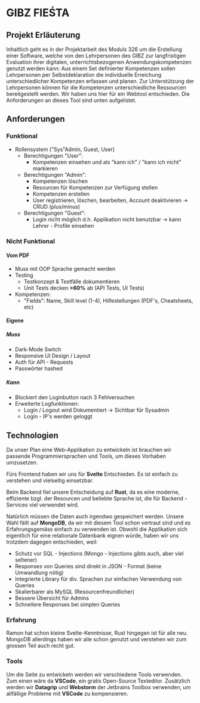 # GIBZ FIEŚTA

## Projekt Erläuterung

Inhaltlich geht es in der Projektarbeit des Moduls 326 um die Erstellung einer Software, welche von den Lehrpersonen des GIBZ zur langfristigen Evaluation ihrer digitalen, unterrichtsbezogenen Anwendungskompetenzen genutzt werden kann: Aus einem Set definierter Kompetenzen sollen Lehrpersonen per Selbstdeklaration die individuelle Erreichung unterschiedlicher Kompetenzen erfassen und planen. Zur Unterstützung der Lehrpersonen können für die Kompetenzen unterschiedliche Ressourcen bereitgestellt werden. Wir haben uns hier für ein Webtool entschieden.
Die Anforderungen an dieses Tool sind unten aufgelistet.

## Anforderungen

### Funktional

- Rollensystem ("Sys"Admin, Guest, User)
	- Berechtigungen "User":
        - Kompetenzen einsehen und als "kann ich" / "kann ich nicht" markieren
	- Berechtigungen "Admin":
		- Kompetenzen löschen
		- Resourcen für Kompetenzen zur Verfügung stellen
        - Kompetenzen erstellen
		- User registrieren, löschen, bearbeiten, Account deaktivieren -> CRUD (plus/minus)
	- Berechtigungen "Guest":
		- Login nicht möglich d.h. Applikation nicht benutzbar -> kann Lehrer - Profile einsehen
### Nicht Funktional

#### Vom PDF

- Muss mit OOP Sprache gemacht werden
- Testing
	- Testkonzept & Testfälle dokumentieren
	- Unit Tests decken **>60%** ab (API Tests, UI Tests)
- Kompetenzen:
	- "Fields": Name, Skill level (1-4), Hilfestellungen (PDF's, Cheatsheets, etc)

#### Eigene
##### Muss
- Dark-Mode Switch
- Responsive UI Design / Layout
- Auth für API - Requests
- Passwörter hashed

##### Kann
- Blockiert den Loginbutton nach 3 Fehlversuchen
- Erweiterte Logfunktionen:
	- Login / Logout wird Dokumentiert -> Sichtbar für Sysadmin
	- Login - IP's werden geloggt



## Technologien

Da unser Plan eine Web-Applikation zu entwickeln ist brauchen wir passende Programmiersprachen und Tools, um dieses Vorhaben umzusetzen.

Fürs Frontend haben wir uns für **Svelte** Entschieden. Es ist einfach zu verstehen und vielseitig einsetzbar.

Beim Backend fiel unsere Entscheidung auf **Rust**, da es eine moderne, effiziente bzgl. der Resourcen und beliebte Sprache ist, die für Backend - Services viel verwendet wird.

Natürlich müssen die Daten auch irgendwo gespeichert werden. Unsere Wahl fällt auf **MongoDB**, da wir mit diesem Tool schon vertraut sind und es Erfahrungsgemäss einfach zu verwenden ist. Obwohl die Applikation sich eigentlich für eine relationale Datenbank eignen würde, haben wir uns trotzdem dagegen entschieden, weil:
- Schutz vor SQL - Injections (Mongo - Injections gibts auch, aber viel seltener)
- Responses von Queries sind direkt in JSON - Format (keine Umwandlung nötig)
- Integrierte Library für div. Sprachen zur einfachen Verwendung von Queries
- Skalierbarer als MySQL (Resourcenfreundlicher)
- Bessere Übersicht für Admins
- Schnellere Responses bei simplen Queries

### Erfahrung

Ramon hat schon kleine Svelte-Kenntnisse, Rust hingegen ist für alle neu. MongoDB allerdings haben wir alle schon genutzt und verstehen wir zum grossen Teil auch recht gut.

### Tools

Um die Seite zu entwickeln werden wir verschiedene Tools verwenden. Zum einen wäre da **VSCode**, ein gratis Open-Source Texteditor.
Zusätzlich werden wir **Datagrip** und **Webstorm** der Jetbrains Toolbox verwenden, um allfällige Probleme mit **VSCode** zu kompensieren.
